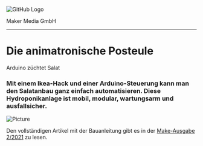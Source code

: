 ![GitHub Logo](http://www.heise.de/make/icons/make_logo.png)

Maker Media GmbH
*** 

# Die animatronische Posteule
Arduino züchtet Salat

### Mit einem Ikea-Hack und einer Arduino-Steuerung kann man den Salatanbau ganz einfach automatisieren. Diese Hydroponikanlage ist mobil, modular, wartungsarm und ausfallsicher. 



![Picture](https://github.com/MakeMagazinDE/Hydroponik-mit-Arduino/blob/main/hydroponik.jpg)

Den vollständigen Artikel mit der Bauanleitung gibt es in der [Make-Ausgabe 2/2021](https://www.heise.de/select/make/2021/2/2023018371963195365) zu lesen. 

